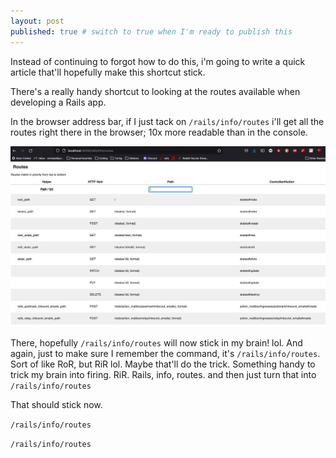 ```yaml
---
layout: post
published: true # switch to true when I'm ready to publish this
---
```


Instead of continuing to forgot how to do this, i'm going to write a quick article that'll hopefully make this shortcut stick.  

There's a really handy shortcut to looking at the routes available when developing a Rails app. 

In the browser address bar, if I just tack on `/rails/info/routes` i'll get all the routes right there in the browser; 10x more readable than in the console. 

![routes](/assets/images/routes.jpg)

There, hopefully `/rails/info/routes` will now stick in my brain! lol. And again, just to make sure I remember the command, it's `/rails/info/routes`. Sort of like RoR, but RiR lol. Maybe that'll do the trick. Something handy to trick my brain into firing. RiR. Rails, info, routes. and then just turn that into `/rails/info/routes`

That should stick now. 

`/rails/info/routes`

`/rails/info/routes`